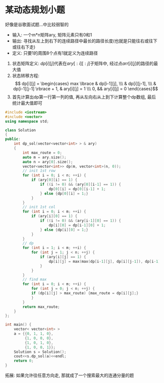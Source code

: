 # 某动态规划小题

好像是谷歌面试题...中比较弱智的

<!--more-->

 - 输入: 一个m*n矩阵ary, 矩阵元素只有0和1
 - 输出: 寻找从左上到右下的连续路径中最长的路径长度(也就是只能往右或往下或往右下走)
 - 定义: 只要1的周围8个点有1就定义为连续路径

1. 状态矩阵定义: $dp[i][j]$代表在$ary[:i][:j]$子矩阵中, 经过点$arr[i][j]$的路径的最大值
2. 状态转移方程:
 $$ dp[i][j] = \begin{cases} max \lbrace & dp[i-1][j], \\\
 & dp[i][j-1], \\\
 & dp[i-1][j-1] \rbrace + 1,  & ary[i][j] = 1 \\\
0, && ary[i][j] = 0
\end{cases}$$
3. 首先计算出dp第一行第一列的值, 再从左向右从上到下计算整个dp数组, 最后统计最大值即可

```cpp
#include <iostream>
#include <vector>
using namespace std;

class Solution
{
public:
    int dp_sol(vector<vector<int> > & ary)
    {
        int max_route = 0;
        auto m = ary.size();
        auto n = ary[0].size();
        vector<vector<int>> dp(m, vector<int>(n, 0));
        // init 1st row
        for (int i = 0; i < n; ++i) {
            if (ary[0][i] == 1) {
                if ((i != 0) && (ary[0][i-1] == 1)) {
                    dp[0][i] = dp[0][i-1] + 1;
                } else {dp[0][i] = 1;}
            }
        }
        // init 1st col
        for (int i = 0; i < m; ++i) {
            if (ary[i][0] == 1) {
                if ((i != 0) && (ary[i-1][0] == 1)) {
                    dp[i][0] = dp[i-1][0] + 1;
                } else {dp[i][0] = 1;}
            }
        }
        // dp
        for (int i = 1; i < m; ++i) {
            for (int j = 1; j < n; ++j) {
                if (ary[i][j] == 1) {
                    dp[i][j] = max(max(dp[i-1][j], dp[i][j-1]), dp[i-1][j-1]) + 1;
                }
            }
        }
        // find max
        for (int i = 0; i < m; ++i) {
            for (int j = 0; j < n; ++j) {
            if (dp[i][j] > max_route) {max_route = dp[i][j];}
            }
        }
        return max_route;
    }
};

int main() {
    vector< vector<int> >
    a = {{0, 1, 1, 0},
         {1, 0, 0, 0},
         {1, 0, 1, 0},
         {1, 0, 0, 1}};
    Solution s = Solution();
    cout<<s.dp_sol(a)<<endl;
    return 0;
}
```

拓展:
如果允许往任意方向走, 那就成了一个搜索最大的连通分量的题
